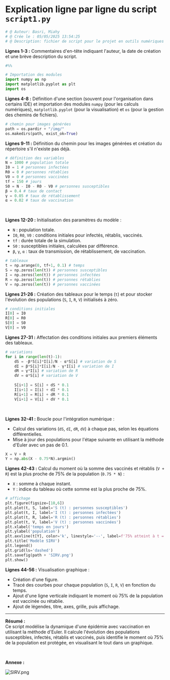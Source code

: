 # Explication ligne par ligne du script `script1.py`

```python:script\script1.py
# @ Auteur: Basri, Miahy
# @ Crée le : 05/05/2025 13:54:25
# @ Description: fichier de script pour le projet en outils numériques
```
**Lignes 1-3 :** Commentaires d'en-tête indiquant l'auteur, la date de création et une brève description du script.

```python
#%%

# Importation des modules
import numpy as np
import matplotlib.pyplot as plt
import os
```

**Lignes 4-8 :** Définition d'une section (souvent pour l'organisation dans certains IDE) et importation des modules `numpy` (pour les calculs numériques), `matplotlib.pyplot` (pour la visualisation) et `os` (pour la gestion des chemins de fichiers).

```python
# chemin pour images générées
path = os.pardir + "/img/"
os.makedirs(path, exist_ok=True)
```
**Lignes 9-11 :** Définition du chemin pour les images générées et création du répertoire s'il n'existe pas déjà.

```python
# définition des variables
N = 1000 # population totale
I0 = 1 # personnes infectées
R0 = 0 # personnes rétablies
V0 = 0 # personnes vaccinées
tf = 150 # jours
S0 = N - I0 - R0 - V0 # personnes susceptibles
β = 0.4 # taux de contact
γ = 0.05 # taux de rétablissement
α = 0.02 # taux de vaccination
```
<div style="page-break-before:always">&nbsp;</div>
<p></p>

**Lignes 12-20 :** Initialisation des paramètres du modèle :
- `N` : population totale.
- `I0`, `R0`, `V0` : conditions initiales pour infectés, rétablis, vaccinés.
- `tf` : durée totale de la simulation.
- `S0` : susceptibles initiales, calculées par différence.
- `β`, `γ`, `α` : taux de transmission, de rétablissement, de vaccination.

```python
# tableaux
t = np.arange(0, tf+1, 0.1) # temps
S = np.zeros(len(t)) # personnes susceptibles
I = np.zeros(len(t)) # personnes infectées
R = np.zeros(len(t)) # personnes rétablies
V = np.zeros(len(t)) # personnes vaccinées
```
**Lignes 21-26 :** Création des tableaux pour le temps (`t`) et pour stocker l'évolution des populations (`S`, `I`, `R`, `V`) initialisés à zéro.

```python
# conditions initiales
I[0] = I0
R[0] = R0
S[0] = S0
V[0] = V0
```
**Lignes 27-31 :** Affectation des conditions initiales aux premiers éléments des tableaux.

```python
# variations
for i in range(len(t)-1):
    dS = -β*S[i]*I[i]/N - α*S[i] # variation de S
    dI = β*S[i]*I[i]/N - γ*I[i] # variation de I
    dR = γ*I[i] # variation de R
    dV = α*S[i] # variation de V
    
    S[i+1] = S[i] + dS * 0.1
    I[i+1] = I[i] + dI * 0.1
    R[i+1] = R[i] + dR * 0.1
    V[i+1] = V[i] + dV * 0.1
```

<div style="page-break-before:always">&nbsp;</div>
<p></p>

**Lignes 32-41 :** Boucle pour l'intégration numérique :
- Calcul des variations (`dS`, `dI`, `dR`, `dV`) à chaque pas, selon les équations différentielles.
- Mise à jour des populations pour l'étape suivante en utilisant la méthode d'Euler avec un pas de 0.1.

```python
X = V + R
Y = np.abs(X - 0.75*N).argmin()
```

**Lignes 42-43 :** Calcul du moment où la somme des vaccinés et rétablis (`V + R`) est la plus proche de 75% de la population (`0.75 * N`) :
- `X` : somme à chaque instant.
- `Y` : indice du tableau où cette somme est la plus proche de 75%.

```python
# affichage 
plt.figure(figsize=[10,6])
plt.plot(t, S, label='S (t) : personnes susceptibles')
plt.plot(t, I, label='I (t) : personnes infectées')
plt.plot(t, R, label='R (t) : personnes rétablies')
plt.plot(t, V, label='V (t) : personnes vaccinées')
plt.xlabel('temps en jours')
plt.ylabel('population')
plt.axvline(t[Y], color='k', linestyle='--', label=f'75% atteint à t = {t[Y]:.1f} jours')
plt.title('Modèle SIRV')
plt.legend()
plt.grid(ls='dashed')
plt.savefig(path + 'SIRV.png')
plt.show()
```
**Lignes 44-56 :** Visualisation graphique :
- Création d'une figure.
- Tracé des courbes pour chaque population (`S`, `I`, `R`, `V`) en fonction du temps.
- Ajout d'une ligne verticale indiquant le moment où 75% de la population est vaccinée ou rétablie.
- Ajout de légendes, titre, axes, grille, puis affichage.

---

**Résumé :**  
Ce script modélise la dynamique d'une épidémie avec vaccination en utilisant la méthode d'Euler. Il calcule l'évolution des populations susceptibles, infectés, rétablis et vaccinés, puis identifie le moment où 75% de la population est protégée, en visualisant le tout dans un graphique.

<div style="page-break-before:always">&nbsp;</div>
<p></p>

**Annexe :**

![SIRV.png](../img/SIRV.png)